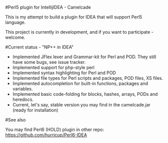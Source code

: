 #Perl5 plugin for IntellijIDEA - Camelcade

This is my attempt to build a plugin for IDEA that will support Perl5 language.

This project is currently in development, and if you want to participate - welcome.

#Current status - "NP++ in IDEA"

* Implemented JFlex lexer and Grammar-kit for Perl and POD. They still have some bugs, see issue tracker.
* Implemented support for php-style perl <? ... ?>
* Implemented syntax highlighting for Perl and POD
* Implemented file types for Perl scripts and packages, POD files, XS files.
* Implemented autocompletion for built-in functions, packages and variables.
* Implemented basic code-folding for blocks, hashes, arrays, PODs and heredocs.
* Current, let's say, stable version you may find in the camelcade.jar (ready for installation)

#See also

You may find Perl6 (HOLD) plugin in other repo: https://github.com/hurricup/Perl6-IDEA